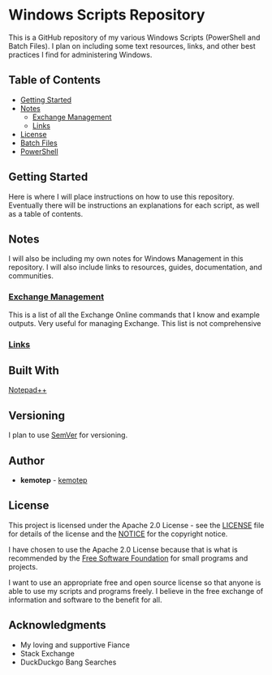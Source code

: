 # Windows Scripts Repository

This is a GitHub repository of my various Windows Scripts (PowerShell and Batch Files). I plan on including some text resources, links, and other best practices I find for administering Windows.

## Table of Contents

* [Getting Started](https://github.com/kemotep/Windows#getting-started)
* [Notes](https://github.com/kemotep/Windows#Notes)
	* [Exchange Management](https://github.com/kemotep/Windows#exchange-management)
	* [Links](https://github.com/kemotep/Windows#links)
* [License](LICENSE.md)
* [Batch Files](https://github.com/kemotep/Windows/tree/master/BatchFiles)
* [PowerShell](https://github.com/kemotep/Windows/tree/master/PowerShell)


## Getting Started

Here is where I will place instructions on how to use this repository. Eventually there will be instructions an explanations for each script, as well as a table of contents.


## Notes

I will also be including my own notes for Windows Management in this repository. I will also include links to resources, guides, documentation, and communities.

  ### [Exchange Management](https://github.com/kemotep/Windows/blob/master/Notes/Exchange%20Management.md)
  
  This is a list of all the Exchange Online commands that I know and example outputs. Very useful for managing Exchange. This list is not comprehensive 

  ### [Links](https://github.com/kemotep/Windows/blob/master/Notes/Links.md)


## Built With

[Notepad++](https://notepad-plus-plus.org/)

## Versioning

I plan to use [SemVer](http://semver.org/) for versioning.

## Author

* **kemotep** - [kemotep](https://github.com/kemotep)

## License

This project is licensed under the Apache 2.0 License - see the [LICENSE](LICENSE) file for details of the license and the [NOTICE](NOTICE) for the copyright notice.

I have chosen to use the Apache 2.0 License because that is what is recommended by the [Free Software Foundation](https://www.gnu.org/licenses/license-recommendations.html) for small programs and projects.

I want to use an appropriate free and open source license so that anyone is able to use my scripts and programs freely. I believe in the free exchange of information and software to the benefit for all. 

## Acknowledgments

* My loving and supportive Fiance
* Stack Exchange
* DuckDuckgo Bang Searches